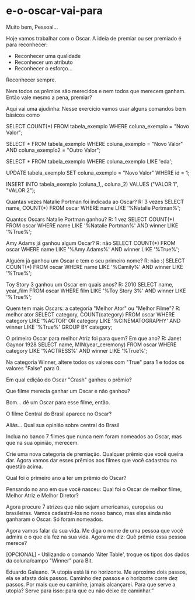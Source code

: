 # e-o-oscar-vai-para

Muito bem, Pessoal... 

Hoje vamos trabalhar com o Oscar.
A ideia de premiar ou ser premiado é para reconhecer:
- Reconhecer uma qualidade
- Reconhecer um atributo
- Reconhecer o esforço... 

Reconhecer sempre.

Nem todos os prêmios são merecidos e nem todos que merecem ganham. 
Então vale mesmo a pena, premiar? 


Aqui vai uma ajudinha:
Nesse exercício vamos usar alguns comandos bem básicos como 

SELECT COUNT(*) FROM tabela_exemplo WHERE coluna_exemplo = "Novo Valor";

SELECT * FROM tabela_exemplo WHERE coluna_exemplo = "Novo Valor"  AND coluna_exemplo2 = "Outro Valor";

SELECT * FROM tabela_exemplo WHERE coluna_exemplo LIKE 'eda';

UPDATE tabela_exemplo SET coluna_exemplo = "Novo Valor" WHERE id = 1;

INSERT INTO tabela_exemplo (coluna_1,, coluna_2) VALUES ("VALOR 1", "VALOR 2");


Quantas vezes Natalie Portman foi indicada ao Oscar?
R:
3 vezes
SELECT name, COUNT(*) FROM oscar WHERE name LIKE '%Natalie Portman%';


Quantos Oscars Natalie Portman ganhou?
R:
1 vez
SELECT COUNT(*) FROM oscar WHERE name LIKE '%Natalie Portman%' AND winner LIKE '%True%';


Amy Adams já ganhou algum Oscar?
R:
não
SELECT COUNT(*) FROM oscar WHERE name LIKE '%Amy Adams%' AND winner LIKE '%True%';


Alguém já ganhou um Oscar e tem o seu primeiro nome?
R:
não :(
SELECT COUNT(*) FROM oscar WHERE name LIKE '%Camily%' AND winner LIKE '%True%';


Toy Story 3 ganhou um Oscar em quais anos?
R:
2010
SELECT name, year_film FROM oscar WHERE film LIKE '%Toy Story 3%' AND winner LIKE '%True%';


Quem tem mais Oscars: a categoria "Melhor Ator" ou "Melhor Filme"?
R:
melhor ator
SELECT category, COUNT(category) FROM oscar WHERE category LIKE '%ACTOR' OR category LIKE '%CINEMATOGRAPHY' AND winner LIKE '%True%' GROUP BY category;


O primeiro Oscar para melhor Atriz foi para quem? Em que ano?
R:
Janet Gaynor	1928
SELECT name, MIN(year_ceremony) FROM oscar WHERE category LIKE '%ACTRESS%' AND winner LIKE '%True%';


Na categoria Winner, altere todos os valores com "True" para 1 e todos os valores "False" para 0.


Em qual edição do Oscar "Crash" ganhou o prêmio?


Que filme merecia ganhar um Oscar e não ganhou?


Bom... dê um Oscar para esse filme, então.



O filme Central do Brasil aparece no Oscar?



Aliás... Qual sua opinião sobre central do Brasil



Inclua no banco 7 filmes que nunca nem foram nomeados ao Oscar, mas que na sua opinião, merecem.



Crie uma nova categoria de premiação. Qualquer prêmio que você queira dar. Agora vamos dar esses prêmios aos filmes que você cadastrou na questão acima.



Qual foi o primeiro ano a ter um prêmio do Oscar?



Pensando no ano em que você nasceu: Qual foi o Oscar de melhor filme, Melhor Atriz e Melhor Diretor?



Agora procure 7 atrizes que não sejam americanas, europeias ou brasileiras.  Vamos cadastrá-los no nosso banco, mas eles ainda não ganharam o Oscar. Só foram nomeados.



Agora vamos falar da sua vida. Me diga o nome de uma pessoa que você admira e o que ela fez na sua vida. Agora me diz: Quê prêmio essa pessoa merece?



[OPCIONAL] - Utilizando o comando 'Alter Table', troque os tipos dos dados da coluna/campo "Winner" para Bit.



Eduardo Galeano.
“A utopia está lá no horizonte. Me aproximo dois passos, ela se afasta dois passos. Caminho dez passos e o horizonte corre dez passos. Por mais que eu caminhe, jamais alcançarei. Para que serve a utopia? Serve para isso: para que eu não deixe de caminhar.”
